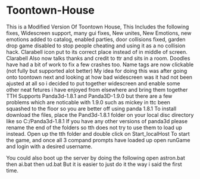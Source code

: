 # Toontown-House 
This is a Modified Version Of Toontown House, This Includes the following fixes, Widescreen support, many gui fixes, New unites, New Emotions, new emotions added to catalog, enabled parties, door collisions fixed, garden drop game disabled to stop people cheating and using it as a no collision hack. Clarabell icon put to its correct place instead of in middle of screen. Clarabell Also now talks thanks and credit to ttr and sits in a room. Doodles have had a bit of work to fix a few crashes too. Name tags are now clickable (not fully but supported alot better)
My idea for doing this was after going onto toontown next and looking at how bad widescreen was it had not been ajusted at all so i decided to put together widescreen and enable some other neat fetures i have enjoyed from elsewhere and bring them together 
TTH Supports Panda3d-1.8.1 and Panda3D-1.9.0 but there are a few problems which are noticable with 1.9.0 such as mickey in ttc been squashed to the floor so you are better off using panda 1.8.1
To install download the files, place the Pand3d-1.8.1 folder on your local disc directory like so C:/Panda3d-1.8.1
If you have any other versions of panda3d please rename the end of the folders so tth does not try to use them to load up instead.
Open up the tth folder and double click on Start_localHost To start the game, and once all 3 compand prompts have loaded up open runGame and login with a desired username.

You could also boot up the server by doing the following
open astron.bat
then ai.bat
then ud.bat 
But it is easier to just do it the way i said the first time.
